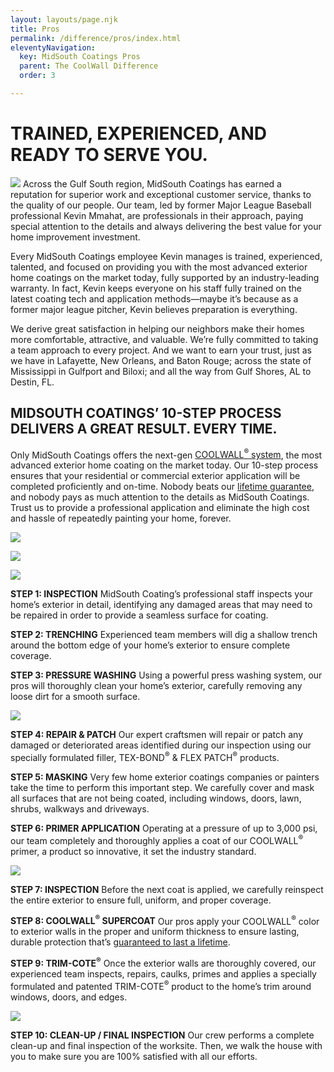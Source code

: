 ```yaml
---
layout: layouts/page.njk
title: Pros
permalink: /difference/pros/index.html
eleventyNavigation:
  key: MidSouth Coatings Pros
  parent: The CoolWall Difference
  order: 3

---
```


<div class="full">

# TRAINED, EXPERIENCED, AND <span></span>READY TO SERVE YOU.

![](/static/img/kevinmmahat-320.jpg) Across the Gulf South region, MidSouth Coatings has earned a reputation for superior work and exceptional customer service, thanks to the quality of our people. Our team, led by former Major League Baseball professional Kevin Mmahat, are professionals in their approach, paying special attention to the details and always delivering the best value for your home improvement investment.

Every MidSouth Coatings employee Kevin manages is trained, experienced, talented, and focused on providing you with the most advanced exterior home coatings on the market today, fully supported by an industry-leading warranty. In fact, Kevin keeps everyone on his staff fully trained on the latest coating tech and application methods—maybe it’s because as a former major league pitcher, Kevin believes preparation is everything.

We derive great satisfaction in helping our neighbors make their homes more comfortable, attractive, and valuable. We’re fully committed to taking a team approach to every project. And we want to earn your trust, just as we have in Lafayette, New Orleans, and Baton Rouge; across the state of Mississippi in Gulfport and Biloxi; and all the way from Gulf Shores, AL to Destin, FL. 
</div>

<div class="grid-container pros">
<div class="left">

## MIDSOUTH COATINGS’ 10-STEP PROCESS DELIVERS A GREAT RESULT. EVERY TIME.

Only MidSouth Coatings offers the next-gen [COOLWALL<sup>&reg;</sup> system](/difference), the most advanced exterior home coating on the market today. Our 10-step process ensures that your residential or commercial exterior application will be completed proficiently and on-time. Nobody beats our [lifetime guarantee](/difference/guarantee), and nobody pays as much attention to the details as MidSouth Coatings. Trust us to provide a professional application and eliminate the high cost and hassle of repeatedly painting your home, forever. 
</div>
<div class="right"></div>
</div>
<div class="grid-container pros">
<div class="left">

![](/static/img/MSC-midsouthpros-processpic1.jpg)

![](/static/img/MSC-midsouthpros-processpic2.jpg)

![](/static/img/MSC-midsouthpros-processpic3.jpg)

</div>

<div class="right steps">

**STEP 1: INSPECTION** MidSouth Coating’s professional staff inspects your home’s exterior in detail, identifying any damaged areas that may need to be repaired in order to provide a seamless surface for coating.

**STEP 2: TRENCHING** Experienced team members will dig a shallow trench around the bottom edge of your home’s exterior to ensure complete coverage.

**STEP 3: PRESSURE WASHING** Using a powerful press washing system, our pros will thoroughly clean your home’s exterior, carefully removing any loose dirt for a smooth surface.

![](/static/img/MSC-midsouthpros-processpic1.jpg)


**STEP 4: REPAIR & PATCH**  Our expert craftsmen will repair or patch any damaged or deteriorated areas identified during our inspection using our specially formulated filler, TEX-BOND<sup>&reg;</sup> & FLEX PATCH<sup>&reg;</sup> products.

**STEP 5: MASKING** Very few home exterior coatings companies or painters take the time to perform this important step. We carefully cover and mask all surfaces that are not being coated, including windows, doors, lawn, shrubs, walkways and driveways.

**STEP 6: PRIMER APPLICATION** Operating at a pressure of up to 3,000 psi, our team completely and thoroughly applies a coat of our COOLWALL<sup>&reg;</sup> primer, a product so innovative, it set the industry standard.

![](/static/img/MSC-midsouthpros-processpic2.jpg)

**STEP 7: INSPECTION** Before the next coat is applied, we carefully reinspect the entire exterior to ensure full, uniform, and proper coverage.

**STEP 8: COOLWALL<sup>&reg;</sup> SUPERCOAT** Our pros apply your COOLWALL<sup>&reg;</sup> color to exterior walls in the proper and uniform thickness to ensure lasting, durable protection that’s [guaranteed to last a lifetime](/difference/guarantee).

**STEP 9: TRIM-COTE<sup>&reg;</sup>** Once the exterior walls are thoroughly covered, our experienced team inspects, repairs, caulks, primes and applies a specially formulated and patented TRIM-COTE<sup>&reg;</sup> product to the home’s trim around windows, doors, and edges.

![](/static/img/MSC-midsouthpros-processpic3.jpg)

**STEP 10: CLEAN-UP / FINAL INSPECTION** Our crew performs a complete clean-up and final inspection of the worksite. Then, we walk the house with you to make sure you are 100% satisfied with all our efforts.

</div>
</div>
